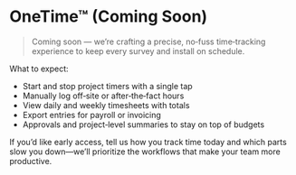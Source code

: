 # OneTime™ (Coming Soon)

> Coming soon — we’re crafting a precise, no‑fuss time‑tracking experience to keep every survey and install on schedule.

What to expect:

- Start and stop project timers with a single tap
- Manually log off‑site or after‑the‑fact hours
- View daily and weekly timesheets with totals
- Export entries for payroll or invoicing
- Approvals and project‑level summaries to stay on top of budgets

If you’d like early access, tell us how you track time today and which parts slow you down—we’ll prioritize the workflows that make your team more productive.

